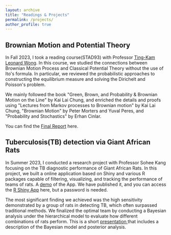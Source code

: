```yaml
---
layout: archive
title: "Readings & Projects"
permalink: /projects/
author_profile: true
---
```




## Brownian Motion and Potential Theory

In Fall 2023, I took a reading course(STAD93) with Professor [Ting-Kam Leonard Wong](https://tkl-wong.github.io/). In this course, we studied the connections between Brownian Motion Process and Classical Potential Theory without the use of Ito's formula. In particular, we reviewed the probabilistic approaches to constructing the equilibrium measure and solving the Dirichelt and Poisson's problem.

We mainly followed the book "Green, Brown, and Probability & Brownian Motion on the Line" by Kai Lai Chung, and enriched the details and proofs using "Lectures from Markov processes to Brownian motion" by Kai Lai Chung, "Brownian Motion" by Peter Morters and Yuval Peres, and "Probability and Stochastics" by Erhan Cinlar.

You can find the [Final Report](https://drive.google.com/file/d/1g8M4aukgWw_k6JTmAyS6Y0rr6ilOPLHH/view?usp=sharing) here.

## Tuberculosis(TB) detection via Giant African Rats

In Summer 2023, I conducted a research project with Professor Sohee Kang focusing on the TB diagnostic performance of Giant African Rats. In this project, we built a online application based on Shiny and various R packages capable of filtering, visualizing, and tracking the performance of teams of rats. A [demo](https://drive.google.com/file/d/13HQGJQM-h1snqKF-OwME89MrlssLZHW7/view?usp=drive_link) of the App. We have published it, and you can access the [R Shiny App](https://1rsgc6-junjie-ma.shinyapps.io/Rats_Analysis/) here, but a password is needed. 

The most significant finding we achieved was the high sensitivity demonstrated by a group of rats in detecting TB, which often surpassed traditional methods. We finalized the optimal team by conducting a Bayesian analysis under the hierarchical model to evaluate how different combinations of rats perform. This is a short [presentation ](https://drive.google.com/file/d/1rLnwr87u92Mz6TfxCd0RHPCZQJYJOCek/view?usp=drive_link) that includes a description of the Bayesian model and posterior analysis.



